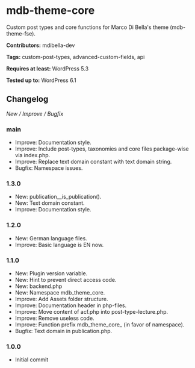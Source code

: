# mdb-theme-core
Custom post types and core functions for Marco Di Bella's theme (mdb-theme-fse).

__Contributors:__ mdibella-dev

__Tags:__  custom-post-types, advanced-custom-fields, api

__Requires at least:__ WordPress 5.3

__Tested up to:__ WordPress 6.1


## Changelog
*New / Improve / Bugfix*


### main
* Improve: Documentation style.
* Improve: Include post-types, taxonomies and core files package-wise via index.php.
* Improve: Replace text domain constant with text domain string.
* Bugfix: Namespace issues.


### 1.3.0
* New: publication__is_publication().
* New: Text domain constant.
* Improve: Documentation style.


### 1.2.0
* New: German language files.
* Improve: Basic language is EN now.


### 1.1.0
* New: Plugin version variable.
* New: Hint to prevent direct access code.
* New: backend.php
* New: Namespace mdb_theme_core.
* Improve: Add Assets folder structure.
* Improve: Documentation header in php-files.
* Improve: Move content of acf.php into post-type-lecture.php.
* Improve: Remove useless code.
* Improve: Function prefix mdb_theme_core_ (in favor of namespace).
* Bugfix: Text domain in publication.php.


### 1.0.0
* Initial commit
